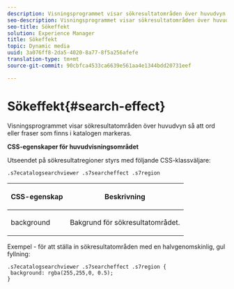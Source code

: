 ```yaml
---
description: Visningsprogrammet visar sökresultatområden över huvudvyn så att ord eller fraser som finns i katalogen markeras.
seo-description: Visningsprogrammet visar sökresultatområden över huvudvyn så att ord eller fraser som finns i katalogen markeras.
seo-title: Sökeffekt
solution: Experience Manager
title: Sökeffekt
topic: Dynamic media
uuid: 3a076ff8-2da5-4020-8a77-8f5a256afefe
translation-type: tm+mt
source-git-commit: 90cbfca4533ca6639e561aa4e1344bdd20731eef

---
```



# Sökeffekt{#search-effect}

Visningsprogrammet visar sökresultatområden över huvudvyn så att ord eller fraser som finns i katalogen markeras.

<!--<a id="section_061E550C1C1D4DB2BD663A898895B38C"></a>-->

**CSS-egenskaper för huvudvisningsområdet**

Utseendet på sökresultatregioner styrs med följande CSS-klassväljare:

`.s7ecatalogsearchviewer .s7searcheffect .s7region`

<table id="table_94EE3F5BBE4547C0B4943471CEE7EDE4"> 
 <thead> 
  <tr> 
   <th colname="col1" class="entry"> <p> CSS-egenskap </p> </th> 
   <th colname="col2" class="entry"> <p>Beskrivning </p> </th> 
  </tr> 
 </thead>
 <tbody> 
  <tr> 
   <td colname="col1"> <p> <span class="codeph"> background </span> </p> </td> 
   <td colname="col2"> <p>Bakgrund för sökresultatområdet. </p> </td> 
  </tr> 
 </tbody> 
</table>

Exempel - för att ställa in sökresultatområden med en halvgenomskinlig, gul fyllning:

```
.s7ecatalogsearchviewer .s7searcheffect .s7region { 
 background: rgba(255,255,0, 0.5); 
}
```

